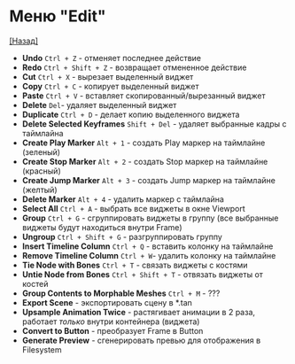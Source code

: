 # Меню "Edit"

[[Назад]](@MenuBar.MenuBar)

* **Undo** `Ctrl + Z` - отменяет последнее действие
* **Redo** `Ctrl + Shift + Z` - возвращает отмененное действие
* **Cut** `Ctrl + X` - вырезает выделенный виджет
* **Copy**  `Ctrl + C` - копирует выделенный виджет
* **Paste** `Ctrl + V` - вставляет скопированный/вырезанный виджет
* **Delete** `Del`- удаляет выделенный виджет
* **Duplicate** `Ctrl + D` - делает копию выделенного виджета
* **Delete Selected Keyframes** `Shift + Del` - удаляет выбранные кадры с таймлайна
* **Create Play Marker** `Alt + 1` - создать Play маркер на таймлайне (зеленый)
* **Create Stop Marker** `Alt + 2` - создать Stop маркер на таймлайне (красный)
* **Create Jump Marker** `Alt + 3` - создать Jump маркер на таймлайне (желтый)
* **Delete Marker** `Alt + 4` - удалить маркер с таймлайна
* **Select All** `Ctrl + A` - выбрать все виджеты в окне Viewport
* **Group** `Ctrl + G` - сгруппировать виджеты в группу (все выбранные виджеты будут находиться внутри Frame)
* **Ungroup** `Ctrl + Shift + G` - разгруппировать группу
* **Insert Timeline Column** `Ctrl + Q` - вставить колонку на таймлайне
* **Remove Timeline Column** `Ctrl + W`- удалить колонку на таймлайне
* **Tie Node with Bones** `Ctrl + T` - связать виджеты с костями
* **Untie Node from Bones** `Ctrl + Shift + T` - отвязать виджеты от костей
* **Group Contents to Morphable Meshes** `Ctrl + M` - ???
* **Export Scene** - экспортировать сцену в *.tan
* **Upsample Animation Twice** - растягивает анимации в 2 раза, работает *только* внутри контейнера (виджета)
* **Convert to Button** - преобразует Frame в Button
* **Generate Preview** - сгенерировать превью для отображения в Filesystem